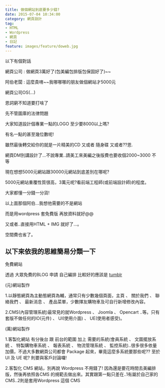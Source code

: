 ```yaml
---
title: 做個網站到底要多少錢?
date: 2015-07-04 10:34:00
category: 網頁設計
tag:
- HTML
- Wordpress
- 網頁
- 日記
feature: images/feature/doweb.jpg
---
```

以下有個對話

網頁公司 :
做網頁3萬好了(包美編包排版包保固好了)~~

阿伯老闆 : 這麼貴唷~~我哪哪哪的朋友做個網站才5000元

網頁公司OS(...)

恩詞窮不知道要打啥了

先不管圖庫的法律問題

大家知道設計個專業一點的LOGO 至少要8000以上嗎?

有名一點的甚至幾位數呢!

雖然最後轉交給你的就是一片精美的CD 又或者 隨身碟 又或者??恩.

網頁DM別講設計了...不說專業..請美工來美編之後版費也要收個2000~3000 不等

現在想想5000元網站跟30000元網站到底差別在哪呢?

5000元網站重覆性質很高，3萬元呢?看前端工程師(或前端設計師)的程度。

大家都懂一分錢一分貨!

以上面那個阿伯...我想他需要的不是網站

而是用wordpress 套免費版 再放資料就好@@

又或者..直接用HTML + IMG 就好了...。

空間費也省了。

以下來依我的思維簡易分類一下
-----------------------------
免費網站

透過 大眾免費的BLOG 申請 自己編排
比較好的應該是 <a href="https://www.tumblr.com/">tumblr</a>

(元)網站製作

1.以靜態網頁為主動態網頁為輔，通常只有少數幾個頁面，主頁 、 關於我們 、 聯絡我們 、 最新消息 、 產品菜單，少數擇友購物車及可自行新增修改內容。

2.CMS(內容管理系統)最常見的就Wordpress 、 Joomla 、 Opencart ..等。只有套版不做任何的IO(元件) 、 UI(使用介面) 、 UE(使用者感受)。


(萬)網站製作

1.客製化網站 有分後台 跟 前台的範圍 加上 需要的系統(會員系統 、 文圖擺放系統 、 特製購物車系統 、 報表系統 、 物流管理系統 、 監控系統)..很多很多依量加價，不過大多數網頁公司都會 Package 起來，畢竟這麼多系統要那些呢?? 至於 UI 及 UE 呢? 則要與客戶討論囉!

2.客製化 CMS 網站，別再說 Wordpress 不用錢了! 因為還是要花時間去美編排版，然後再依照各CMS 的規範去做出來。其實跟第一點只差在..1有屬於自己家的CMS..2則是套用Wordpress 這個 CMS
